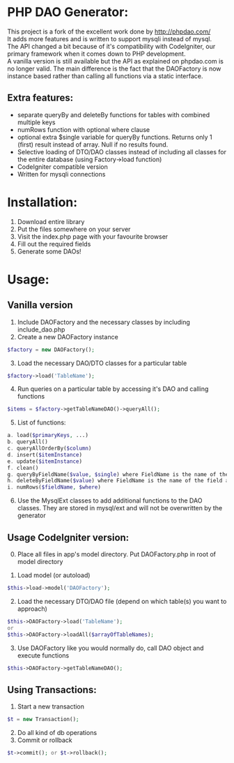PHP DAO Generator:
====================
This project is a fork of the excellent work done by http://phpdao.com/  
It adds more features and is written to support mysqli instead of mysql.  
The API changed a bit because of it's compatibility with CodeIgniter, our primary framework when it comes down to PHP development.  
A vanilla version is still available but the API as explained on phpdao.com is no longer valid. The main difference is the fact that the DAOFactory is now instance based rather than calling all functions via a static interface.

Extra features:
---------------------
- separate queryBy and deleteBy functions for tables with combined multiple keys
- numRows function with optional where clause
- optional extra $single variable for queryBy functions. Returns only 1 (first) result instead of array. Null if no results found.
- Selective loading of DTO/DAO classes instead of including all classes for the entire database (using Factory->load function)
- CodeIgniter compatible version
- Written for mysqli connections

Installation:
====================
1. Download entire library
2. Put the files somewhere on your server
3. Visit the index.php page with your favourite browser
4. Fill out the required fields
5. Generate some DAOs!

Usage:
====================
Vanilla version
---------------------
1. Include DAOFactory and the necessary classes by including include_dao.php
2. Create a new DAOFactory instance
```php
$factory = new DAOFactory();
```
3. Load the necessary DAO/DTO classes for a particular table
```php
$factory->load('TableName');
```
4. Run queries on a particular table by accessing it's DAO and calling functions
```php
$items = $factory->getTableNameDAO()->queryAll();
```
5. List of functions:
```php
a. load($primaryKeys, ...)
b. queryAll()
c. queryAllOrderBy($column)
d. insert($itemInstance)
e. update($itemInstance)
f. clean()
g. queryByFieldName($value, $single) where FieldName is the name of the field and $value is the clause for querying
h. deleteByFieldName($value) where FieldName is the name of the field and $value is the clause for querying
i. numRows($fieldName, $where)
```
6. Use the MysqlExt classes to add additional functions to the DAO classes. They are stored in mysql/ext and will not be overwritten by the generator

Usage CodeIgniter version:
---------------------
0. Place all files in app's model directory. Put DAOFactory.php in root of model directory

1. Load model (or autoload)
```php
$this->load->model('DAOFactory');
```
2. Load the necessary DTO/DAO file (depend on which table(s) you want to approach)
```php
$this->DAOFactory->load('TableName');
or 
$this->DAOFactory->loadAll($arrayOfTableNames);
```
3. Use DAOFactory like you would normally do, call DAO object and execute functions
```php
$this->DAOFactory->getTableNameDAO();
```
Using Transactions:
---------------------
1. Start a new transaction
```php
$t = new Transaction();
```
2. Do all kind of db operations
3. Commit or rollback
```php
$t->commit(); or $t->rollback();
```